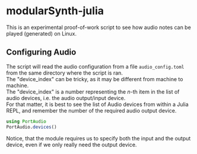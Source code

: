 # modularSynth-julia

This is an experimental proof-of-work script to see how audio notes can be played (generated) on Linux.  

## Configuring Audio

The script will read the audio configuration from a file `audio_config.toml` from the same directory where the script is ran.  
The "device_index" can be tricky, as it may be different from machine to machine.  
The "device_index" is a number representing the _n_-th item in the list of audio devices, i.e. the audio output/input device.  
For that matter, it is best to see the list of Audio devices from within a Julia REPL, and remember the number of the required audio output device.  
```julia
using PortAudio
PortAudio.devices()
```

Notice, that the module requires us to specify both the input and the output device, even if we only really need the output device.  
